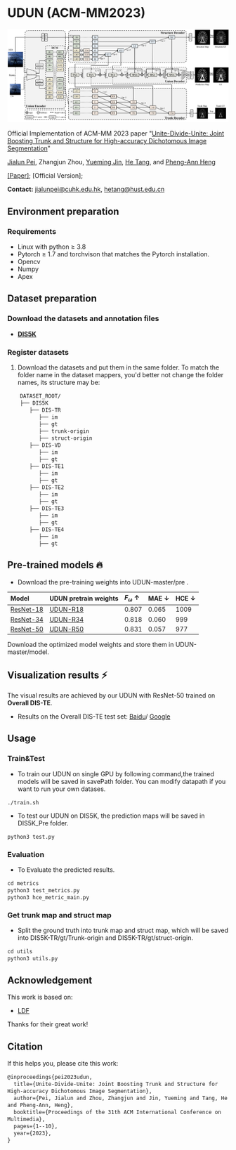 # UDUN (ACM-MM2023)

![UDUN](assets/Pipeline.png)

Official Implementation of ACM-MM 2023 paper "[Unite-Divide-Unite: Joint Boosting Trunk and Structure for High-accuracy Dichotomous Image Segmentation](https://arxiv.org/abs/2307.14052)"

[Jialun Pei](https://scholar.google.com/citations?user=1lPivLsAAAAJ&hl=en), Zhangjun Zhou, [Yueming Jin](https://scholar.google.com/citations?user=s_kbB4oAAAAJ&hl=zh-CN&oi=ao), [He Tang](https://scholar.google.com/citations?hl=en&user=70XLFUsAAAAJ), and [Pheng-Ann Heng](https://scholar.google.com/citations?user=OFdytjoAAAAJ&hl=zh-CN)

[[Paper]](https://arxiv.org/abs/2307.14052); [Official Version];

**Contact:** jialunpei@cuhk.edu.hk, hetang@hust.edu.cn

## Environment preparation

### Requirements
- Linux with python ≥ 3.8
- Pytorch ≥ 1.7 and torchvison that matches the Pytorch installation.
- Opencv
- Numpy
- Apex

## Dataset preparation

### Download the datasets and annotation files

- **[DIS5K](https://github.com/xuebinqin/DIS)**


### Register datasets

1. Download the datasets and put them in the same folder. To match the folder name in the dataset mappers, you'd better not change the folder names, its structure may be:

```
    DATASET_ROOT/
    ├── DIS5K
       ├── DIS-TR
          ├── im
          ├── gt
          ├── trunk-origin
          ├── struct-origin
       ├── DIS-VD
          ├── im
          ├── gt
       ├── DIS-TE1
          ├── im
          ├── gt
       ├── DIS-TE2
          ├── im
          ├── gt
       ├── DIS-TE3
          ├── im
          ├── gt
       ├── DIS-TE4
          ├── im
          ├── gt
```

## Pre-trained models :fire:
- Download the pre-training weights into UDUN-master/pre . 

| Model     | UDUN pretrain weights  | $F_\omega$  $\uparrow$ |  MAE $\downarrow$  |  HCE $\downarrow$  |
| :-------- |:---------------------------------------------------------|:---------|:--------|:--------|
| [ResNet-18](https://download.pytorch.org/models/resnet18-5c106cde.pth)       | [UDUN-R18](https://drive.google.com/file/d/1mgcjNAl73JhS9un5TFZDwavs13ZeHvIO/view?usp=sharing) | 0.807  | 0.065  |  1009  |
| [ResNet-34](https://download.pytorch.org/models/resnet34-333f7ec4.pth)      | [UDUN-R34](https://drive.google.com/file/d/1BYEuOsFJsUue57nFhJHvpI62T0iXlWlE/view?usp=sharing) | 0.818  | 0.060  |  999  |
| [ResNet-50](https://download.pytorch.org/models/resnet50-19c8e357.pth)    | [UDUN-R50](https://drive.google.com/file/d/1c_u6zw-6W9OBmefu0wiDL73IbkTitoJu/view?usp=sharing) | 0.831   | 0.057   |  977  |

Download the optimized model weights and store them in UDUN-master/model.

## Visualization results &#x26A1;

The visual results are achieved by our UDUN with ResNet-50 trained on **Overall DIS-TE**.

- Results on the Overall DIS-TE test set: [Baidu]()/
[Google](https://drive.google.com/drive/folders/1pa3CjTVC07sPRqwIDjUId5h9PrbKwErO?usp=sharing)

## Usage

### Train&Test
- To train our UDUN on single GPU by following command,the trained models will be saved in savePath folder. You can modify datapath if you want to run your own datases.
```shell
./train.sh
```
- To test our UDUN on DIS5K, the prediction maps  will be saved in DIS5K_Pre folder.
```shell
python3 test.py 
```

### Evaluation
- To Evaluate the predicted results.
```shell
cd metrics
python3 test_metrics.py 
python3 hce_metric_main.py

```

### Get trunk map and struct map

- Split the ground truth into trunk map and struct map, which will be saved into DIS5K-TR/gt/Trunk-origin and DIS5K-TR/gt/struct-origin.

```shell
cd utils
python3 utils.py
```

## Acknowledgement

This work is based on:
- [LDF](https://github.com/weijun88/LDF)

Thanks for their great work!

## Citation

If this helps you, please cite this work:

```
@inproceedings{pei2023udun,
  title={Unite-Divide-Unite: Joint Boosting Trunk and Structure for High-accuracy Dichotomous Image Segmentation},
  author={Pei, Jialun and Zhou, Zhangjun and Jin, Yueming and Tang, He and Pheng-Ann, Heng},
  booktitle={Proceedings of the 31th ACM International Conference on Multimedia},
  pages={1--10},
  year={2023},
}
```

